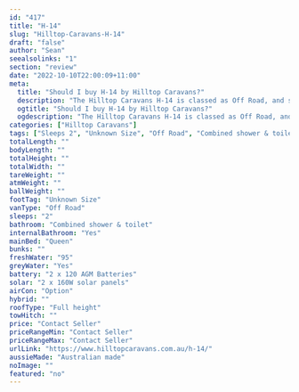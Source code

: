 ```yaml
---
id: "417"
title: "H-14"
slug: "Hilltop-Caravans-H-14"
draft: "false"
author: "Sean"
seealsolinks: "1"
section: "review"
date: "2022-10-10T22:00:09+11:00"
meta:
  title: "Should I buy H-14 by Hilltop Caravans?"
  description: "The Hilltop Caravans H-14 is classed as Off Road, and sleeps 2 people. It is Australian made and comes in at Unknown Size. It generally has Combined shower & toilet."
  ogtitle: "Should I buy H-14 by Hilltop Caravans?"
  ogdescription: "The Hilltop Caravans H-14 is classed as Off Road, and sleeps 2 people. It is Australian made and comes in at Unknown Size. It generally has Combined shower & toilet."
categories: ["Hilltop Caravans"]
tags: ["Sleeps 2", "Unknown Size", "Off Road", "Combined shower & toilet", "Full height", "Price Unknown"]
totalLength: ""
bodyLength: ""
totalHeight: ""
totalWidth: ""
tareWeight: ""
atmWeight: ""
ballWeight: ""
footTag: "Unknown Size"
vanType: "Off Road"
sleeps: "2"
bathroom: "Combined shower & toilet"
internalBathroom: "Yes"
mainBed: "Queen"
bunks: ""
freshWater: "95"
greyWater: "Yes"
battery: "2 x 120 AGM Batteries"
solar: "2 x 160W solar panels"
airCon: "Option"
hybrid: ""
roofType: "Full height"
towHitch: ""
price: "Contact Seller"
priceRangeMin: "Contact Seller"
priceRangeMax: "Contact Seller"
urlLink: "https://www.hilltopcaravans.com.au/h-14/"
aussieMade: "Australian made"
noImage: ""
featured: "no"
---
```

